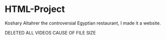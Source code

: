 # HTML-Project
Koshary Altahrer the controversial Egyptian restaurant, I made it a website.

DELETED ALL VIDEOS CAUSE OF FILE SIZE
